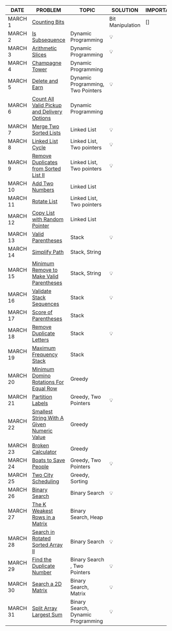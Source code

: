 |DATE|PROBLEM|TOPIC|SOLUTION|IMPORTANT|
|----|-------|-----|--------|---------|
|MARCH 1|[Counting Bits](https://leetcode.com/problems/counting-bits/)||Bit Manipulation|[]|💡
|MARCH 2|[Is Subsequence](https://leetcode.com/problems/is-subsequence/)|Dynamic Programming|💡
|MARCH 3|[Arithmetic Slices](https://leetcode.com/problems/arithmetic-slices/)|Dynamic Programming|💡
|MARCH 4|[Champagne Tower](https://leetcode.com/problems/champagne-tower/)|Dynamic Programming|
|MARCH 5|[Delete and Earn](https://leetcode.com/problems/delete-and-earn/)|Dynamic Programming, Two Pointers|💡
|MARCH 6|[Count All Valid Pickup and Delivery Options](https://leetcode.com/problems/count-all-valid-pickup-and-delivery-options/)|Dynamic Programming|
|MARCH 7|[Merge Two Sorted Lists](https://leetcode.com/problems/merge-two-sorted-lists/)|Linked List|💡
|MARCH 8|[Linked List Cycle](https://leetcode.com/problems/linked-list-cycle/)|Linked List, Two pointers|💡
|MARCH 9|[Remove Duplicates from Sorted List II](https://leetcode.com/problems/remove-duplicates-from-sorted-list-ii/)|Linked List, Two pointers|💡
|MARCH 10|[Add Two Numbers](https://leetcode.com/problems/add-two-numbers/)|Linked List|
|MARCH 11|[Rotate List](https://leetcode.com/problems/rotate-list/)|Linked List, Two pointers|
|MARCH 12|[Copy List with Random Pointer](https://leetcode.com/problems/copy-list-with-random-pointer/)|Linked List|
|MARCH 13|[Valid Parentheses](https://leetcode.com/problems/valid-parentheses/)|Stack|💡
|MARCH 14|[Simplify Path](https://leetcode.com/problems/simplify-path/)|Stack, String|
|MARCH 15|[Minimum Remove to Make Valid Parentheses](https://leetcode.com/problems/minimum-remove-to-make-valid-parentheses/)|Stack, String|💡
|MARCH 16|[Validate Stack Sequences](https://leetcode.com/problems/validate-stack-sequences/)|Stack|💡
|MARCH 17|[Score of Parentheses](https://leetcode.com/problems/score-of-parentheses/)|Stack|
|MARCH 18|[Remove Duplicate Letters](https://leetcode.com/problems/remove-duplicate-letters/)|Stack|💡
|MARCH 19|[Maximum Frequency Stack](https://leetcode.com/problems/maximum-frequency-stack/)|Stack|
|MARCH 20|[Minimum Domino Rotations For Equal Row](https://leetcode.com/problems/minimum-domino-rotations-for-equal-row/)|Greedy|
|MARCH 21|[Partition Labels](https://leetcode.com/problems/partition-labels/)|Greedy, Two Pointers|💡
|MARCH 22|[Smallest String With A Given Numeric Value](https://leetcode.com/problems/smallest-string-with-a-given-numeric-value/)|Greedy|
|MARCH 23|[Broken Calculator](https://leetcode.com/problems/broken-calculator/)|Greedy|
|MARCH 24|[Boats to Save People](https://leetcode.com/problems/boats-to-save-people/)|Greedy, Two Pointers|💡
|MARCH 25|[Two City Scheduling](https://leetcode.com/problems/two-city-scheduling/)|Greedy, Sorting|
|MARCH 26|[Binary Search](https://leetcode.com/problems/binary-search/)|Binary Search|💡
|MARCH 27|[ The K Weakest Rows in a Matrix](https://leetcode.com/problems/the-k-weakest-rows-in-a-matrix/)|Binary Search, Heap|
|MARCH 28|[Search in Rotated Sorted Array II](https://leetcode.com/problems/search-in-rotated-sorted-array-ii/)|Binary Search|💡
|MARCH 29|[Find the Duplicate Number](https://leetcode.com/problems/find-the-duplicate-number/)|Binary Search , Two Pointers|💡
|MARCH 30|[Search a 2D Matrix](https://leetcode.com/problems/search-a-2d-matrix/)|Binary Search, Matrix|💡
|MARCH 31|[Split Array Largest Sum](https://leetcode.com/problems/split-array-largest-sum/)|Binary Search, Dynamic Programming|💡

